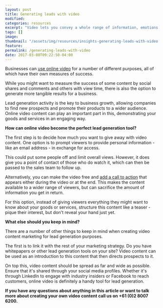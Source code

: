 ```yaml
---
layout: post
title: Generating leads with video
modified:
categories: resources
excerpt: "Video lets you convey a whole range of information, emotions and experiences that simply aren't possible with still images or text. Are you ready to make the change?"
tags: []
image:
thumbnail: "/assets/img/resources/insights-generating-leads-with-video.jpg"
feature:
permalink: /generating-leads-with-video
date: 2017-03-08T09:22:50-04:00
---
```



Businesses can <a href="/marketing-communications/">use online video</a> for a number of different purposes, all of which have their own measures of success.

While you might want to measure the success of some content by social shares and comments and others with view time, there is also the option to generate more tangible results for a business.

Lead generation activity is the key to business growth, allowing companies to find new prospects and promote their products to a wider audience. Online video content can play an important part in this, demonstrating your goods and services in an engaging way.

<strong>How can online video become the perfect lead generation tool?</strong>

The first step is to decide how much you want to give away with video content. One option is to prompt viewers to provide personal information - like an email address - in exchange for access.

This could put some people off and limit overall views. However, it does give you a point of contact of those who do watch it, which can then be passed to the sales team to follow up.

Alternatively, you can make the video free and <a href="/platform/call-to-action/">add a call to action</a> that appears either during the video or at the end. This makes the content available to a wider range of viewers, but can sacrifice the amount of information you get in return.

For this option, instead of giving viewers everything they might want to know about your goods or services, structure this content like a teaser - pique their interest, but don't reveal your hand just yet.

<strong>What else should you keep in mind?</strong>

There are a number of other things to keep in mind when creating video content marketing for lead generation purposes.

The first is to link it with the rest of your marketing strategy. Do you have whitepapers or other lead generation tools on your site? Video content can be used as an introduction to this content that then directs prospects to it.

On top this, video content should be spread as far and wide as possible. Ensure that it's shared through your social media profiles. Whether it's through LinkedIn to engage with industry insiders or Facebook to reach customers, online video is definitely a handy tool for lead generation.

<strong>If you have any questions about anything in this article or want to talk more about creating your own video content call us on +61 (0)2 8007 6200.</strong>